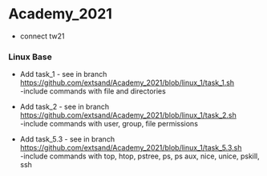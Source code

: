 # Academy_2021
- connect tw21


### Linux Base

- Add task_1 - see in branch https://github.com/extsand/Academy_2021/blob/linux_1/task_1.sh
    <br>-include commands with file and directories 

- Add task_2 - see in branch https://github.com/extsand/Academy_2021/blob/linux_1/task_2.sh
    <br>-include commands with user, group, file permissions

- Add task_5.3 - see in branch https://github.com/extsand/Academy_2021/blob/linux_1/task_5.3.sh
    <br>-include commands with top, htop, pstree, ps, ps aux, nice, unice, pskill, ssh

